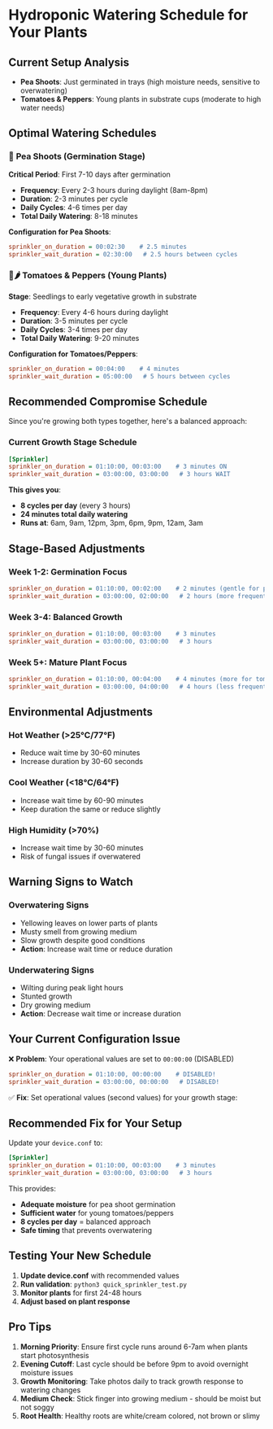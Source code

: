 # Hydroponic Watering Schedule for Your Plants

## Current Setup Analysis
- **Pea Shoots**: Just germinated in trays (high moisture needs, sensitive to overwatering)
- **Tomatoes & Peppers**: Young plants in substrate cups (moderate to high water needs)

## Optimal Watering Schedules

### 🌱 **Pea Shoots (Germination Stage)**
**Critical Period**: First 7-10 days after germination

- **Frequency**: Every 2-3 hours during daylight (8am-8pm)
- **Duration**: 2-3 minutes per cycle
- **Daily Cycles**: 4-6 times per day
- **Total Daily Watering**: 8-18 minutes

**Configuration for Pea Shoots**:
```ini
sprinkler_on_duration = 00:02:30    # 2.5 minutes
sprinkler_wait_duration = 02:30:00   # 2.5 hours between cycles
```

### 🍅🌶️ **Tomatoes & Peppers (Young Plants)**
**Stage**: Seedlings to early vegetative growth in substrate

- **Frequency**: Every 4-6 hours during daylight
- **Duration**: 3-5 minutes per cycle  
- **Daily Cycles**: 3-4 times per day
- **Total Daily Watering**: 9-20 minutes

**Configuration for Tomatoes/Peppers**:
```ini
sprinkler_on_duration = 00:04:00    # 4 minutes
sprinkler_wait_duration = 05:00:00   # 5 hours between cycles
```

## **Recommended Compromise Schedule**

Since you're growing both types together, here's a balanced approach:

### **Current Growth Stage Schedule**
```ini
[Sprinkler]
sprinkler_on_duration = 01:10:00, 00:03:00    # 3 minutes ON
sprinkler_wait_duration = 03:00:00, 03:00:00   # 3 hours WAIT
```

**This gives you**:
- **8 cycles per day** (every 3 hours)
- **24 minutes total daily watering**
- **Runs at**: 6am, 9am, 12pm, 3pm, 6pm, 9pm, 12am, 3am

## **Stage-Based Adjustments**

### **Week 1-2: Germination Focus**
```ini
sprinkler_on_duration = 01:10:00, 00:02:00    # 2 minutes (gentle for pea shoots)
sprinkler_wait_duration = 03:00:00, 02:00:00   # 2 hours (more frequent)
```

### **Week 3-4: Balanced Growth**  
```ini
sprinkler_on_duration = 01:10:00, 00:03:00    # 3 minutes
sprinkler_wait_duration = 03:00:00, 03:00:00   # 3 hours
```

### **Week 5+: Mature Plant Focus**
```ini
sprinkler_on_duration = 01:10:00, 00:04:00    # 4 minutes (more for tomatoes/peppers)
sprinkler_wait_duration = 03:00:00, 04:00:00   # 4 hours (less frequent but longer)
```

## **Environmental Adjustments**

### **Hot Weather** (>25°C/77°F)
- Reduce wait time by 30-60 minutes
- Increase duration by 30-60 seconds

### **Cool Weather** (<18°C/64°F)  
- Increase wait time by 60-90 minutes
- Keep duration the same or reduce slightly

### **High Humidity** (>70%)
- Increase wait time by 30-60 minutes
- Risk of fungal issues if overwatered

## **Warning Signs to Watch**

### **Overwatering Signs**
- Yellowing leaves on lower parts of plants
- Musty smell from growing medium
- Slow growth despite good conditions
- **Action**: Increase wait time or reduce duration

### **Underwatering Signs**
- Wilting during peak light hours
- Stunted growth
- Dry growing medium
- **Action**: Decrease wait time or increase duration

## **Your Current Configuration Issue**

❌ **Problem**: Your operational values are set to `00:00:00` (DISABLED)
```ini
sprinkler_on_duration = 01:10:00, 00:00:00    # DISABLED!
sprinkler_wait_duration = 03:00:00, 00:00:00   # DISABLED!
```

✅ **Fix**: Set operational values (second values) for your growth stage:

## **Recommended Fix for Your Setup**

Update your `device.conf` to:

```ini
[Sprinkler]
sprinkler_on_duration = 01:10:00, 00:03:00    # 3 minutes
sprinkler_wait_duration = 03:00:00, 03:00:00   # 3 hours
```

This provides:
- **Adequate moisture** for pea shoot germination
- **Sufficient water** for young tomatoes/peppers  
- **8 cycles per day** = balanced approach
- **Safe timing** that prevents overwatering

## **Testing Your New Schedule**

1. **Update device.conf** with recommended values
2. **Run validation**: `python3 quick_sprinkler_test.py`
3. **Monitor plants** for first 24-48 hours
4. **Adjust based on plant response**

## **Pro Tips**

1. **Morning Priority**: Ensure first cycle runs around 6-7am when plants start photosynthesis
2. **Evening Cutoff**: Last cycle should be before 9pm to avoid overnight moisture issues
3. **Growth Monitoring**: Take photos daily to track growth response to watering changes
4. **Medium Check**: Stick finger into growing medium - should be moist but not soggy
5. **Root Health**: Healthy roots are white/cream colored, not brown or slimy
